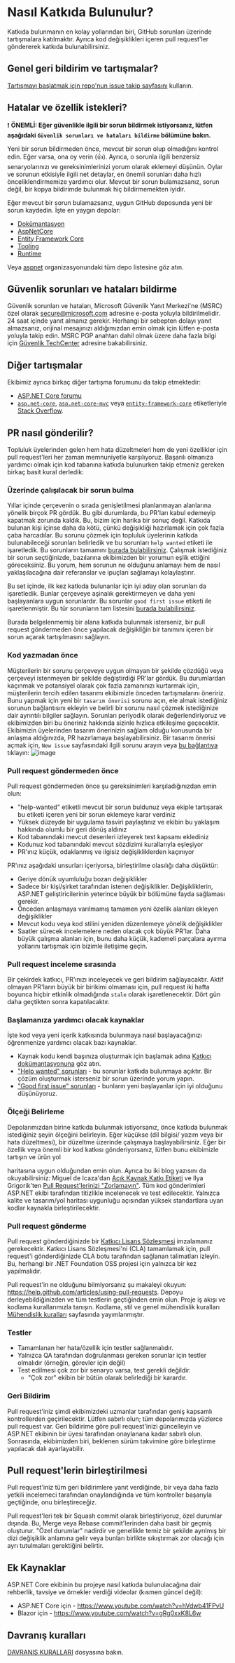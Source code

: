# Nasıl Katkıda Bulunulur?

Katkıda bulunmanın en kolay yollarından biri, GitHub sorunları üzerinde tartışmalara katılmaktır. Ayrıca kod değişiklikleri içeren pull request'ler göndererek katkıda bulunabilirsiniz.

## Genel geri bildirim ve tartışmalar?

[Tartışmayı başlatmak için repo'nun issue takip sayfasını](https://github.com/dotnet/aspnetcore/issues) kullanın.

## Hatalar ve özellik istekleri?

❗ **ÖNEMLİ: Eğer güvenlikle ilgili bir sorun bildirmek istiyorsanız, lütfen aşağıdaki `Güvenlik sorunları ve hataları bildirme` bölümüne bakın.**

Yeni bir sorun bildirmeden önce, mevcut bir sorun olup olmadığını kontrol edin. Eğer varsa, ona oy verin (👍). Ayrıca, o sorunla ilgili benzersiz senaryolarınızı ve gereksinimlerinizi yorum olarak eklemeyi düşünün. Oylar ve sorunun etkisiyle ilgili net detaylar, en önemli sorunları daha hızlı önceliklendirmemize yardımcı olur. Mevcut bir sorun bulamazsanız, sorun değil, bir kopya bildirimde bulunmak hiç bildirmemekten iyidir.

Eğer mevcut bir sorun bulamazsanız, uygun GitHub deposunda yeni bir sorun kaydedin. İşte en yaygın depolar:

* [Dokümantasyon](https://github.com/aspnet/Docs)
* [AspNetCore](https://github.com/dotnet/aspnetcore)
* [Entity Framework Core](https://github.com/dotnet/efcore)
* [Tooling](https://github.com/aspnet/Tooling)
* [Runtime](https://github.com/dotnet/runtime)

Veya [aspnet](https://github.com/aspnet/) organizasyonundaki tüm depo listesine göz atın.

## Güvenlik sorunları ve hataları bildirme

Güvenlik sorunları ve hataları, Microsoft Güvenlik Yanıt Merkezi'ne (MSRC) özel olarak secure@microsoft.com adresine e-posta yoluyla bildirilmelidir. 24 saat içinde yanıt almanız gerekir. Herhangi bir sebepten dolayı yanıt almazsanız, orijinal mesajınızı aldığımızdan emin olmak için lütfen e-posta yoluyla takip edin. MSRC PGP anahtarı dahil olmak üzere daha fazla bilgi için [Güvenlik TechCenter](https://technet.microsoft.com/security/ff852094.aspx) adresine bakabilirsiniz.

## Diğer tartışmalar

Ekibimiz ayrıca birkaç diğer tartışma forumunu da takip etmektedir:

* [ASP.NET Core forumu](https://forums.asp.net/1255.aspx/1?ASP+NET+5)
* [`asp.net-core`](https://stackoverflow.com/questions/tagged/asp.net-core), [`asp.net-core-mvc`](https://stackoverflow.com/questions/tagged/asp.net-core-mvc) veya [`entity-framework-core`](https://stackoverflow.com/questions/tagged/entity-framework-core) etiketleriyle [Stack Overflow](https://stackoverflow.com/).

## PR nasıl gönderilir?

Topluluk üyelerinden gelen hem hata düzeltmeleri hem de yeni özellikler için pull request'leri her zaman memnuniyetle karşılıyoruz.
Başarılı olmanıza yardımcı olmak için kod tabanına katkıda bulunurken takip etmeniz gereken birkaç basit kural derledik:

### Üzerinde çalışılacak bir sorun bulma

Yıllar içinde çerçevenin o sırada genişletilmesi planlanmayan alanlarına yönelik birçok PR gördük. Bu gibi durumlarda, bu PR'ları kabul edemeyip kapatmak zorunda kaldık. Bu, bizim için harika bir sonuç değil. Katkıda bulunan kişi içinse daha da kötü, çünkü değişikliği hazırlamak için çok fazla çaba harcadılar. Bu sorunu çözmek için topluluk üyelerinin katkıda bulunabileceği sorunları belirledik ve bu sorunları `help wanted` etiketi ile işaretledik. Bu sorunların tamamını [burada bulabilirsiniz](https://aka.ms/aspnet/helpwanted). Çalışmak istediğiniz bir sorun seçtiğinizde, bazılarına ekibimizden bir yorumun eşlik ettiğini göreceksiniz. Bu yorum, hem sorunun ne olduğunu anlamayı hem de nasıl yaklaşılacağına dair referanslar ve ipuçları sağlamayı kolaylaştırır.

Bu set içinde, ilk kez katkıda bulunanlar için iyi aday olan sorunları da işaretledik. Bunlar çerçeveye aşinalık gerektirmeyen ve daha yeni başlayanlara uygun sorunlardır. Bu sorunlar `good first issue` etiketi ile işaretlenmiştir. Bu tür sorunların tam listesini [burada bulabilirsiniz](https://aka.ms/aspnet/goodfirstissues).

Burada belgelenmemiş bir alana katkıda bulunmak isterseniz, bir pull request göndermeden önce yapılacak değişikliğin bir tanımını içeren bir sorun açarak tartışılmasını sağlayın.

### Kod yazmadan önce

Müşterilerin bir sorunu çerçeveye uygun olmayan bir şekilde çözdüğü veya çerçeveyi istenmeyen bir şekilde değiştirdiği PR'lar gördük. Bu durumlardan kaçınmak ve potansiyel olarak çok fazla zamanınızı kurtarmak için, müşterilerin tercih edilen tasarımı ekibimizle önceden tartışmalarını öneririz. Bunu yapmak için yeni bir `tasarım önerisi` sorunu açın, ele almak istediğiniz sorunun bağlantısını ekleyin ve belirli bir sorunu nasıl çözmek istediğinize dair ayrıntılı bilgiler sağlayın. Sorunları periyodik olarak değerlendiriyoruz ve ekibimizden biri bu öneriniz hakkında sizinle hızlıca etkileşime geçecektir. Ekibimizin üyelerinden tasarım önerinizin sağlam olduğu konusunda bir anlaşma aldığınızda, PR hazırlamaya başlayabilirsiniz.
Bir tasarım önerisi açmak için, `New issue` sayfasındaki ilgili sorunu arayın veya [bu bağlantıya](https://github.com/dotnet/aspnetcore/issues/new?assignees=&labels=design-proposal&template=4_design_proposal.md) tıklayın:
![image](https://user-images.githubusercontent.com/34246760/107969904-41b9ae80-6f65-11eb-8b84-d15e7d94753b.png)

### Pull request göndermeden önce

Pull request göndermeden önce şu gereksinimleri karşıladığınızdan emin olun:

* "help-wanted" etiketli mevcut bir sorun buldunuz veya ekiple tartışarak bu etiketi içeren yeni bir sorun eklemeye karar verdiniz
* Yüksek düzeyde bir uygulama tasviri paylaştınız ve ekibin bu yaklaşım hakkında olumlu bir geri dönüş aldınız
* Kod tabanındaki mevcut desenleri izleyerek test kapsamı eklediniz
* Kodunuz kod tabanındaki mevcut sözdizimi kurallarıyla eşleşiyor
* PR'ınız küçük, odaklanmış ve ilgisiz değişikliklerden kaçınıyor

PR'ınız aşağıdaki unsurları içeriyorsa, birleştirilme olasılığı daha düşüktür:

* Geriye dönük uyumluluğu bozan değişiklikler
* Sadece bir kişi/şirket tarafından istenen değişiklikler. Değişikliklerin, ASP.NET geliştiricilerinin yeterince büyük bir bölümüne fayda sağlaması gerekir.
* Önceden anlaşmaya varılmamış tamamen yeni özellik alanları ekleyen değişiklikler
* Mevcut kodu veya kod stilini yeniden düzenlemeye yönelik değişiklikler
* Saatler sürecek incelemelere neden olacak çok büyük PR'lar. Daha büyük çalışma alanları için, bunu daha küçük, kademeli parçalara ayırma yollarını tartışmak için bizimle iletişime geçin.

### Pull request inceleme sırasında

Bir çekirdek katkıcı, PR'ınızı inceleyecek ve geri bildirim sağlayacaktır. Aktif olmayan PR'ların büyük bir birikimi olmaması için, pull request iki hafta boyunca hiçbir etkinlik olmadığında `stale` olarak işaretlenecektir. Dört gün daha geçtikten sonra kapatılacaktır.

### Başlamanıza yardımcı olacak kaynaklar

İşte kod veya yeni içerik katkısında bulunmaya nasıl başlayacağınızı öğrenmenize yardımcı olacak bazı kaynaklar.

* Kaynak kodu kendi başınıza oluşturmak için başlamak adına [Katkıcı dokümantasyonuna](/docs/README.md) göz atın.
* ["Help wanted" sorunları](https://github.com/dotnet/aspnetcore/labels/help%20wanted) - bu sorunlar katkıda bulunmaya açıktır. Bir çözüm oluşturmak isterseniz bir sorun üzerinde yorum yapın.
* ["Good first issue" sorunları](https://github.com/dotnet/aspnetcore/labels/good%20first%20issue) - bunların yeni başlayanlar için iyi olduğunu düşünüyoruz.

### Ölçeği Belirleme

Depolarımızdan birine katkıda bulunmak istiyorsanız, önce katkıda bulunmak istediğiniz şeyin ölçeğini belirleyin. Eğer küçükse (dil bilgisi/ yazım veya bir hata düzeltmesi), bir düzeltme üzerinde çalışmaya başlayabilirsiniz. Eğer bir özellik veya önemli bir kod katkısı gönderiyorsanız, lütfen bunu ekibimizle tartışın ve ürün yol

 haritasına uygun olduğundan emin olun. Ayrıca bu iki blog yazısını da okuyabilirsiniz: Miguel de Icaza'dan [Açık Kaynak Katkı Etiketi](http://tirania.org/blog/archive/2010/Dec-31.html) ve Ilya Grigorik'ten [Pull Request'lerinizi "Zorlamayın"](https://www.igvita.com/2011/12/19/dont-push-your-pull-requests/). Tüm kod gönderimleri ASP.NET ekibi tarafından titizlikle incelenecek ve test edilecektir. Yalnızca kalite ve tasarım/yol haritası uygunluğu açısından yüksek standartlara uyan kodlar kaynakla birleştirilecektir.

### Pull request gönderme

Pull request gönderdiğinizde bir [Katkıcı Lisans Sözleşmesi](https://cla.dotnetfoundation.org/) imzalamanız gerekecektir. Katkıcı Lisans Sözleşmesi'ni (CLA) tamamlamak için, pull request'i gönderdiğinizde CLA botu tarafından sağlanan talimatları izleyin. Bu, herhangi bir .NET Foundation OSS projesi için yalnızca bir kez yapılmalıdır.

Pull request'in ne olduğunu bilmiyorsanız şu makaleyi okuyun: <https://help.github.com/articles/using-pull-requests>. Depoyu derleyebildiğinizden ve tüm testlerin geçtiğinden emin olun. Proje iş akışı ve kodlama kurallarımızla tanışın. Kodlama, stil ve genel mühendislik kuralları [Mühendislik kuralları](https://github.com/dotnet/aspnetcore/wiki/Engineering-guidelines) sayfasında yayımlanmıştır.

### Testler

* Tamamlanan her hata/özellik için testler sağlanmalıdır.
* Yalnızca QA tarafından doğrulanması gereken sorunlar için testler olmalıdır (örneğin, görevler için değil)
* Test edilmesi çok zor bir senaryo varsa, test gerekli değildir.
  * "Çok zor" ekibin bir bütün olarak belirlediği bir karardır.

### Geri Bildirim

Pull request'iniz şimdi ekibimizdeki uzmanlar tarafından geniş kapsamlı kontrollerden geçirilecektir. Lütfen sabırlı olun; tüm depolarımızda yüzlerce pull request var. Geri bildirime göre pull request'inizi güncelleyin ve ASP.NET ekibinin bir üyesi tarafından onaylanana kadar sabırlı olun. Sonrasında, ekibimizden biri, beklenen sürüm takvimine göre birleştirme yapılacak dalı ayarlayabilir.

## Pull request'lerin birleştirilmesi

Pull request'iniz tüm geri bildirimlere yanıt verdiğinde, bir veya daha fazla yetkili incelemeci tarafından onaylandığında ve tüm kontroller başarıyla geçtiğinde, onu birleştireceğiz.

Pull request'leri tek bir Squash commit olarak birleştiriyoruz, özel durumlar dışında. Bu, Merge veya Rebase commit'lerinden daha basit bir geçmiş oluşturur. "Özel durumlar" nadirdir ve genellikle temiz bir şekilde ayrılmış bir dizi değişiklik anlamına gelir veya bunları birlikte sıkıştırmak zor olacağı için ayrı tutulmaları gerektiğini belirtir.

## Ek Kaynaklar

ASP.NET Core ekibinin bu projeye nasıl katkıda bulunulacağına dair rehberlik, tavsiye ve örnekler verdiği videolar (kısmen güncel değil):

* ASP.NET Core için - https://www.youtube.com/watch?v=hVdwb41FPvU
* Blazor için - https://www.youtube.com/watch?v=gRg0xxK8L6w

## Davranış kuralları

[DAVRANIŞ KURALLARI](./CODE-OF-CONDUCT.md) dosyasına bakın.

